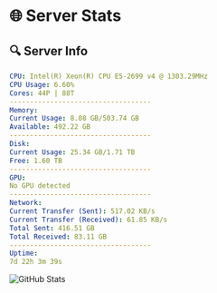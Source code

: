 # 🌐 Server Stats
## 🔍 Server Info
```yaml
CPU: Intel(R) Xeon(R) CPU E5-2699 v4 @ 1303.29MHz
CPU Usage: 6.60%
Cores: 44P | 88T
-----------------------------------
Memory:
Current Usage: 8.08 GB/503.74 GB
Available: 492.22 GB
-----------------------------------
Disk:
Current Usage: 25.34 GB/1.71 TB
Free: 1.60 TB
-----------------------------------
GPU:
No GPU detected
-----------------------------------
Network:
Current Transfer (Sent): 517.02 KB/s
Current Transfer (Received): 61.85 KB/s
Total Sent: 416.51 GB
Total Received: 83.11 GB
-----------------------------------
Uptime:
7d 22h 3m 39s
```
![GitHub Stats](https://img.shields.io/badge/Updated-2025-04-27_15:12:27-blue)
